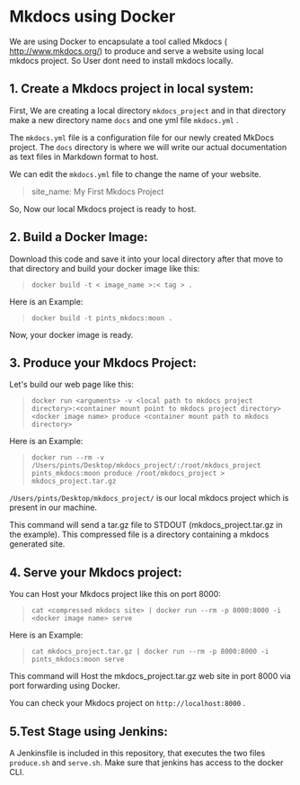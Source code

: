 # Mkdocs using Docker
We are using Docker to encapsulate a tool called Mkdocs
(​http://www.mkdocs.org/​) to produce and serve a website using local mkdocs project.
So User dont need to install mkdocs locally.

## 1. Create a Mkdocs project in local system:
First, We are creating a local directory `mkdocs_project` and in that directory 
make a new directory name `docs` and one yml file `mkdocs.yml` .

The `mkdocs.yml` file is a configuration file for our newly created MkDocs project. 
The `docs` directory is where we will write our actual documentation as text files in Markdown format to host.

We can edit the `mkdocs.yml` file to change the name of your website.
> site_name: My First Mkdocs Project

So, Now our local Mkdocs project is ready to host.

## 2. Build a Docker Image:
Download this code and save it into your local directory after that move to
that directory and build your docker image like this:

> `docker build -t < image_name >:< tag > .`

Here is an Example:

> `docker build -t pints_mkdocs:moon .`

Now, your docker image is ready.

## 3. Produce your Mkdocs Project:
Let's build our web page like this:

> `docker run <arguments> -v <local path to mkdocs project directory>:<container mount point to mkdocs project directory> <docker image name> produce <container mount path to mkdocs directory>`

Here is an Example:

> `docker run --rm -v /Users/pints/Desktop/mkdocs_project/:/root/mkdocs_project pints_mkdocs:moon produce /root/mkdocs_project > mkdocs_project.tar.gz`

`/Users/pints/Desktop/mkdocs_project/` is our local mkdocs project which is present in our machine.

This command will send a tar.gz file to STDOUT (mkdocs_project.tar.gz in the example).
This compressed file is a directory containing a mkdocs generated site.

## 4. Serve your Mkdocs project:
You can Host your Mkdocs project like this on port 8000:

> `cat <compressed mkdocs site> | docker run --rm -p 8000:8000 -i <docker image name> serve`

Here is an Example:
 > `cat mkdocs_project.tar.gz | docker run --rm -p 8000:8000 -i pints_mkdocs:moon serve`

This command will Host the mkdocs_project.tar.gz web site in port 8000 via port forwarding using Docker.

You can check your Mkdocs project on `http://localhost:8000` .

## 5.Test Stage using Jenkins:
A Jenkinsfile is included in this repository, that executes the 
two files `produce.sh` and `serve.sh`. 
Make sure that jenkins has access to the docker CLI.




